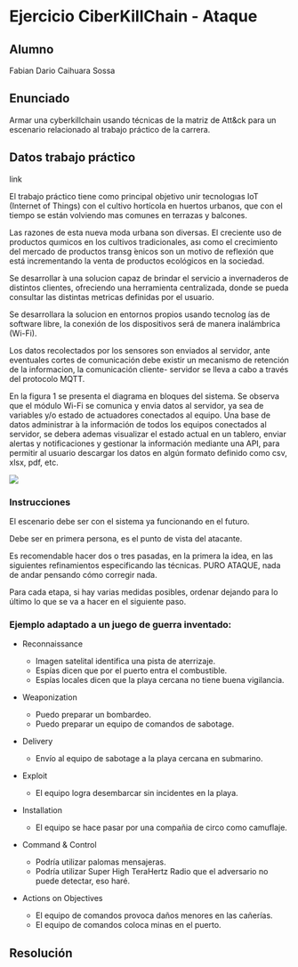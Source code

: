 # Ejercicio CiberKillChain - Ataque



## Alumno

Fabian Dario Caihuara Sossa

## Enunciado

Armar una cyberkillchain usando técnicas de la matriz de Att&ck para un escenario relacionado al trabajo práctico de la carrera.

## Datos trabajo práctico

link

El trabajo práctico tiene como principal objetivo unir tecnologıas IoT (Internet of Things) con
el cultivo hortícola en huertos urbanos, que con el tiempo se están volviendo mas comunes en
terrazas y balcones.

Las razones de esta nueva moda urbana son diversas. El creciente uso de productos quımicos
en los cultivos tradicionales, ası como el crecimiento del mercado de productos transg ́enicos son
un motivo de reflexión que está incrementando la venta de productos ecológicos en la sociedad.

Se desarrollar ́a una solucion capaz de brindar el servicio a invernaderos de distintos clientes,
ofreciendo una herramienta centralizada, donde se pueda consultar las distintas metricas
definidas por el usuario.

Se desarrollara la solucion en entornos propios usando tecnolog ́ıas de software libre, la conexión
de los dispositivos será de manera inalámbrica (Wi-Fi).

Los datos recolectados por los sensores son enviados al servidor, ante eventuales cortes de
comunicación debe existir un mecanismo de retención de la informacion, la comunicación cliente-
servidor se lleva a cabo a través del protocolo MQTT.

En la figura 1 se presenta el diagrama en bloques del sistema. Se observa que el módulo
Wi-Fi se comunica y envia datos al servidor, ya sea de variables y/o estado de actuadores
conectados al equipo. Una base de datos administrar ́a la información de todos los equipos
conectados al servidor, se debera ademas visualizar el estado actual en un tablero, enviar alertas
y notificaciones y gestionar la información mediante una API, para permitir al usuario descargar
los datos en algún formato definido como csv, xlsx, pdf, etc.

![](/Diagrama_bloques.png)

### Instrucciones

El escenario debe ser con el sistema ya funcionando en el futuro.

Debe ser en primera persona, es el punto de vista del atacante.

Es recomendable hacer dos o tres pasadas, en la primera la idea, en las siguientes refinamientos especificando las técnicas.
PURO ATAQUE, nada de andar pensando cómo corregir nada.

Para cada etapa, si hay varias medidas posibles, ordenar dejando para lo último lo que se va a hacer en el siguiente paso.

### Ejemplo adaptado a un juego de guerra inventado:

* Reconnaissance
  - Imagen satelital identifica una pista de aterrizaje.
  - Espías dicen que por el puerto entra el combustible.
  - Espías locales dicen que la playa cercana no tiene buena vigilancia.

* Weaponization
  - Puedo preparar un bombardeo.
  - Puedo preparar un equipo de comandos de sabotage.
  
* Delivery
  - Envío al equipo de sabotage a la playa cercana en submarino.
  
* Exploit
  - El equipo logra desembarcar sin incidentes en la playa.
  
* Installation  
  - El equipo se hace pasar por una compañia de circo como camuflaje.

* Command & Control
  - Podría utilizar palomas mensajeras.
  - Podría utilizar Super High TeraHertz Radio que el adversario no puede detectar, eso haré.
  
* Actions on Objectives
  - El equipo de comandos provoca daños menores en las cañerías.
  - El equipo de comandos coloca minas en el puerto.
  



## Resolución


  

